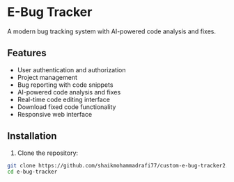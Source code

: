 # E-Bug Tracker

A modern bug tracking system with AI-powered code analysis and fixes.

## Features

- User authentication and authorization
- Project management
- Bug reporting with code snippets
- AI-powered code analysis and fixes
- Real-time code editing interface
- Download fixed code functionality
- Responsive web interface

## Installation

1. Clone the repository:
```bash
git clone https://github.com/shaikmohammadrafi77/custom-e-bug-tracker2.git
cd e-bug-tracker
